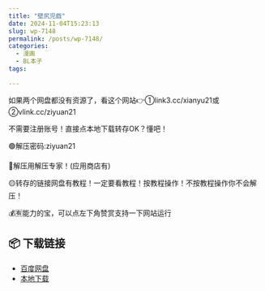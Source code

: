 ```yaml
---
title: "壁尻児戯"
date: 2024-11-04T15:23:13
slug: wp-7148
permalink: /posts/wp-7148/
categories:
  - 漫画
  - BL本子
tags:

---
```


如果两个网盘都没有资源了，看这个网站👉①link3.cc/xianyu21或②vlink.cc/ziyuan21

不需要注册账号！直接点本地下载转存OK？懂吧！

🟢解压密码:ziyuan21

🔵解压用解压专家！(应用商店有)

🟡转存的链接网盘有教程！一定要看教程！按教程操作！不按教程操作你不会解压！

💰🈶能力的宝，可以点左下角赞赏支持一下网站运行

## 📦 下载链接
- [百度网盘](https://blziyuan21.com/pay-download/7148?key=3068d9f409&down_id=0)
- [本地下载](https://blziyuan21.com/pay-download/7148?key=3068d9f409&down_id=1)

